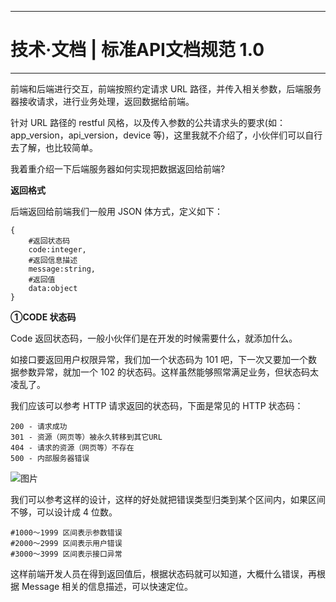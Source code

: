 -----------------------------------------------------------------

# 技术·文档 | 标准API文档规范 1.0

-----------------------------------------------------------------

前端和后端进行交互，前端按照约定请求 URL 路径，并传入相关参数，后端服务器接收请求，进行业务处理，返回数据给前端。

针对 URL 路径的 restful 风格，以及传入参数的公共请求头的要求(如：app_version，api_version，device 等)，这里我就不介绍了，小伙伴们可以自行去了解，也比较简单。

我着重介绍一下后端服务器如何实现把数据返回给前端?



**返回格式**

后端返回给前端我们一般用 JSON 体方式，定义如下：

```
{     
    #返回状态码     
    code:integer,           
    #返回信息描述     
    message:string,     
    #返回值     
    data:object 
} 
```

**①CODE 状态码**

Code 返回状态码，一般小伙伴们是在开发的时候需要什么，就添加什么。

如接口要返回用户权限异常，我们加一个状态码为 101 吧，下一次又要加一个数据参数异常，就加一个 102 的状态码。这样虽然能够照常满足业务，但状态码太凌乱了。

我们应该可以参考 HTTP 请求返回的状态码，下面是常见的 HTTP 状态码：

```
200 - 请求成功 
301 - 资源（网页等）被永久转移到其它URL 
404 - 请求的资源（网页等）不存在 
500 - 内部服务器错误 
```

![图片](https://mmbiz.qpic.cn/mmbiz_jpg/Ryic1nAPicLLWvq9xI7rae0e9qOfzTfsTEiaMAQlNowibDXIQKDXkIMcKw9Mq1dkSRk1jl5AfSINZJP6Z02LeHJx5A/640?wx_fmt=jpeg&tp=webp&wxfrom=5&wx_lazy=1&wx_co=1)

我们可以参考这样的设计，这样的好处就把错误类型归类到某个区间内，如果区间不够，可以设计成 4 位数。

```
#1000～1999 区间表示参数错误 
#2000～2999 区间表示用户错误 
#3000～3999 区间表示接口异常 
```

这样前端开发人员在得到返回值后，根据状态码就可以知道，大概什么错误，再根据 Message 相关的信息描述，可以快速定位。